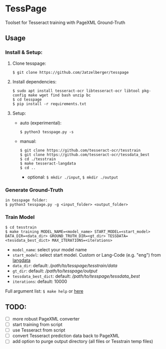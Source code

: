 # TessPage
Toolset for Tesseract training with PageXML Ground-Truth

## Usage
### Install & Setup:
1. Clone tesspage:
    ```
    $ git clone https://github.com/Jatzelberger/tesspage
    ```

2. Install dependencies:
    ```
    $ sudo apt install tesseract-ocr libtesseract-ocr libtool pkg-config make wget find bash unzip bc
    $ cd tesspage
    $ pip install -r requirements.txt
   ```
3. Setup:
   - auto (experimental):
     ```
     $ python3 tesspage.py -s
     ```
   - manual:
     ```
     $ git clone https://github.com/tesseract-ocr/tesstrain
     $ git clone https://github.com/tesseract-ocr/tessdata_best
     $ cd ./tesstrain
     $ make tesseract-langdata
     $ cd ..
     ```
     - optional: `$ mkdir ./input`, `$ mkdir ./output`

### Generate Ground-Truth
```
in tesspage folder:
$ python3 tesspage.py -g <input_folder> <output_folder>
```

### Train Model
```
$ cd tesstrain
$ make training MODEL_NAME=<model_name> START_MODEL=<start_model> DATA_DIR=<data_dir> GROUND_TRUTH_DIR=<gt_dir> TESSDATA=<tessdata_best_dict> MAX_ITERATIONS=<iterations>
```
- `model_name`: select your model name
- `start_model`: select start model. Custom or Lang-Code (e.g. "eng") from [langdata](https://github.com/tesseract-ocr/langdata)
- `data_dir`: default: _/path/to/tesspage/tesstrain/data_
- `gt_dir`: default: _/path/to/tesspage/output_
- `tessdata_best_dict`: default: _/path/to/tesspage/tessdata_best_
- `iterations`: default: 10000

Full argument list: `$ make help` or [here](https://github.com/tesseract-ocr/tesstrain#train)

## TODO:
- [ ] more robust PageXML converter
- [ ] start training from script
- [ ] use Tesseract from script
- [ ] convert Tesseract prediction data back to PageXML
- [ ] add option to purge output directory (all files or Tesstrain temp files)
